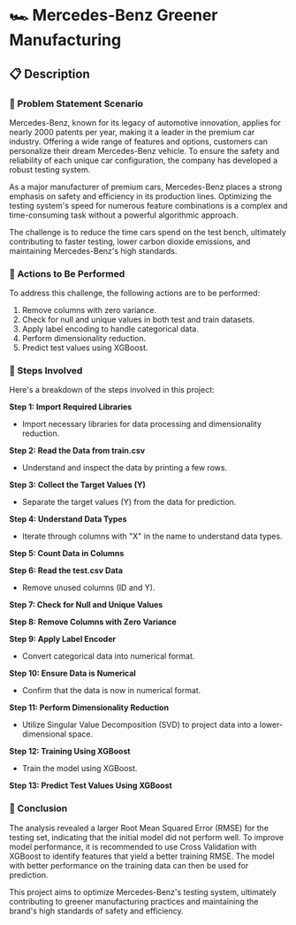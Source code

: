 # 🏎 Mercedes-Benz Greener Manufacturing

## 📋 Description

### 📜 Problem Statement Scenario

Mercedes-Benz, known for its legacy of automotive innovation, applies for nearly 2000 patents per year, making it a leader in the premium car industry. Offering a wide range of features and options, customers can personalize their dream Mercedes-Benz vehicle. To ensure the safety and reliability of each unique car configuration, the company has developed a robust testing system.

As a major manufacturer of premium cars, Mercedes-Benz places a strong emphasis on safety and efficiency in its production lines. Optimizing the testing system's speed for numerous feature combinations is a complex and time-consuming task without a powerful algorithmic approach.

The challenge is to reduce the time cars spend on the test bench, ultimately contributing to faster testing, lower carbon dioxide emissions, and maintaining Mercedes-Benz's high standards.

### 📒 Actions to Be Performed

To address this challenge, the following actions are to be performed:

1. Remove columns with zero variance.
2. Check for null and unique values in both test and train datasets.
3. Apply label encoding to handle categorical data.
4. Perform dimensionality reduction.
5. Predict test values using XGBoost.

### 🧮 Steps Involved

Here's a breakdown of the steps involved in this project:

**Step 1: Import Required Libraries**
- Import necessary libraries for data processing and dimensionality reduction.

**Step 2: Read the Data from train.csv**
- Understand and inspect the data by printing a few rows.

**Step 3: Collect the Target Values (Y)**
- Separate the target values (Y) from the data for prediction.

**Step 4: Understand Data Types**
- Iterate through columns with "X" in the name to understand data types.

**Step 5: Count Data in Columns**

**Step 6: Read the test.csv Data**
- Remove unused columns (ID and Y).

**Step 7: Check for Null and Unique Values**

**Step 8: Remove Columns with Zero Variance**

**Step 9: Apply Label Encoder**
- Convert categorical data into numerical format.

**Step 10: Ensure Data is Numerical**
- Confirm that the data is now in numerical format.

**Step 11: Perform Dimensionality Reduction**
- Utilize Singular Value Decomposition (SVD) to project data into a lower-dimensional space.

**Step 12: Training Using XGBoost**
- Train the model using XGBoost.

**Step 13: Predict Test Values Using XGBoost**

### 📎 Conclusion

The analysis revealed a larger Root Mean Squared Error (RMSE) for the testing set, indicating that the initial model did not perform well. To improve model performance, it is recommended to use Cross Validation with XGBoost to identify features that yield a better training RMSE. The model with better performance on the training data can then be used for prediction.

This project aims to optimize Mercedes-Benz's testing system, ultimately contributing to greener manufacturing practices and maintaining the brand's high standards of safety and efficiency.
